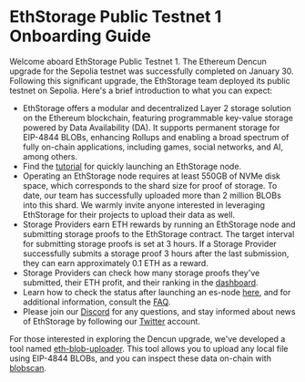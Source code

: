 # EthStorage Public Testnet 1 Onboarding Guide

Welcome aboard EthStorage Public Testnet 1. The Ethereum Dencun upgrade for the Sepolia testnet was successfully completed on January 30. Following this significant upgrade, the EthStorage team deployed its public testnet on Sepolia. Here's a brief introduction to what you can expect:

- EthStorage offers a modular and decentralized Layer 2 storage solution on the Ethereum blockchain, featuring programmable key-value storage powered by Data Availability (DA). It supports permanent storage for EIP-4844 BLOBs, enhancing Rollups and enabling a broad spectrum of fully on-chain applications, including games, social networks, and AI, among others. 
- Find the [tutorial](https://docs.ethstorage.io/storage-provider-guide/tutorials) for quickly launching an EthStorage node.
- Operating an EthStorage node requires at least 550GB of NVMe disk space, which corresponds to the shard size for proof of storage. To date, our team has successfully uploaded more than 2 million BLOBs into this shard. We warmly invite anyone interested in leveraging EthStorage for their projects to upload their data as well.
- Storage Providers earn ETH rewards by running an EthStorage node and submitting storage proofs to the EthStorage contract. The target interval for submitting storage proofs is set at 3 hours. If a Storage Provider successfully submits a storage proof 3 hours after the last submission, they can earn approximately 0.1 ETH as a reward.
- Storage Providers can check how many storage proofs they've submitted, their ETH profit, and their ranking in the [dashboard](https://grafana.ethstorage.io).
- Learn how to check the status after launching an es-node [here](https://docs.ethstorage.io/storage-provider-guide/tutorials#two-phases-after-es-node-launch), and for additional information, consult the [FAQ](https://docs.ethstorage.io/storage-provider-guide/storage-provider-faq).
- Please join our [Discord](https://discord.com/invite/xhCwaMp7ps) for any questions, and stay informed about news of EthStorage by following our [Twitter](https://twitter.com/EthStorage) account.

For those interested in exploring the Dencun upgrade, we've developed a tool named [eth-blob-uploader](https://www.npmjs.com/package/eth-blob-uploader). This tool allows you to upload any local file using EIP-4844 BLOBs, and you can inspect these data on-chain with [blobscan](https://blobscan.com).